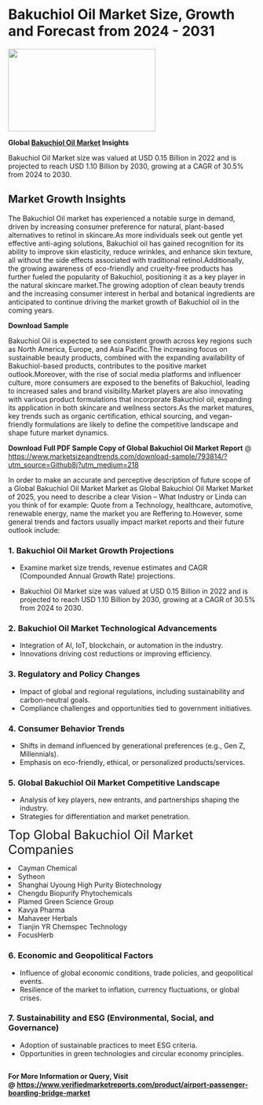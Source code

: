 <H1>Bakuchiol Oil Market Size, Growth and Forecast from 2024 - 2031</H1><img class="aligncenter size-medium wp-image-584254" src="https://thirdeyenews.in/wp-content/uploads/2024/09/Global-Market-Research-300x168.jpeg" alt="" width="300" height="168" /><p><strong>Global&nbsp;<a href="https://www.marketsizeandtrends.com/download-sample/793814/?utm_source=Github8j?utm_medium=218">Bakuchiol Oil Market</a> Insights</strong></p><p>Bakuchiol Oil Market size was valued at USD 0.15 Billion in 2022 and is projected to reach USD 1.10 Billion by 2030, growing at a CAGR of 30.5% from 2024 to 2030.</p><p><h2>Market Growth Insights</h2> <p>The Bakuchiol Oil market has experienced a notable surge in demand, driven by increasing consumer preference for natural, plant-based alternatives to retinol in skincare.As more individuals seek out gentle yet effective anti-aging solutions, Bakuchiol oil has gained recognition for its ability to improve skin elasticity, reduce wrinkles, and enhance skin texture, all without the side effects associated with traditional retinol.Additionally, the growing awareness of eco-friendly and cruelty-free products has further fueled the popularity of Bakuchiol, positioning it as a key player in the natural skincare market.The growing adoption of clean beauty trends and the increasing consumer interest in herbal and botanical ingredients are anticipated to continue driving the market growth of Bakuchiol oil in the coming years.</p> <p><strong>Download Sample</strong></p> <p>Bakuchiol Oil is expected to see consistent growth across key regions such as North America, Europe, and Asia Pacific.The increasing focus on sustainable beauty products, combined with the expanding availability of Bakuchiol-based products, contributes to the positive market outlook.Moreover, with the rise of social media platforms and influencer culture, more consumers are exposed to the benefits of Bakuchiol, leading to increased sales and brand visibility.Market players are also innovating with various product formulations that incorporate Bakuchiol oil, expanding its application in both skincare and wellness sectors.As the market matures, key trends such as organic certification, ethical sourcing, and vegan-friendly formulations are likely to define the competitive landscape and shape future market dynamics.</p> <p><span class=""><strong>Download Full PDF Sample Copy of Global Bakuchiol Oil Market Report</strong> @ <a href="https://www.marketsizeandtrends.com/download-sample/793814/?utm_source=Github8j?utm_medium=218" target="_blank">https://www.marketsizeandtrends.com/download-sample/793814/?utm_source=Github8j?utm_medium=218</a></span></p><p>In order to make an accurate and perceptive description of future scope of a Global&nbsp;Bakuchiol Oil Market Market as Global&nbsp;Bakuchiol Oil Market Market of 2025, you need to describe a clear Vision &ndash; What Industry or Linda can you think of for example: Quote from a Technology, healthcare, automotive, renewable energy, name the market you are Reffering to.However, some general trends and factors usually impact market reports and their future outlook include:</p><h3>1.&nbsp;<strong>Bakuchiol Oil Market Growth Projections</strong></h3><ul><li>Examine market size trends, revenue estimates and CAGR (Compounded Annual Growth Rate) projections.</li><li><p>Bakuchiol Oil Market size was valued at USD 0.15 Billion in 2022 and is projected to reach USD 1.10 Billion by 2030, growing at a CAGR of 30.5% from 2024 to 2030.</p></li></ul><h3>2.&nbsp;<strong>Bakuchiol Oil Market Technological Advancements</strong></h3><ul><li>Integration of AI, IoT, blockchain, or automation in the industry.</li><li>Innovations driving cost reductions or improving efficiency.</li></ul><h3>3.&nbsp;<strong>Regulatory and Policy Changes</strong></h3><ul><li>Impact of global and regional regulations, including sustainability and carbon-neutral goals.</li><li>Compliance challenges and opportunities tied to government initiatives.</li></ul><h3>4.&nbsp;<strong>Consumer Behavior Trends</strong></h3><ul><li>Shifts in demand influenced by generational preferences (e.g., Gen Z, Millennials).</li><li>Emphasis on eco-friendly, ethical, or personalized products/services.</li></ul><h3>5.&nbsp;<strong>Global Bakuchiol Oil Market Competitive Landscape</strong></h3><ul><li>Analysis of key players, new entrants, and partnerships shaping the industry.</li><li>Strategies for differentiation and market penetration.</li></ul><p data-pm-slice="1 1 []"><span style="color: inherit; font-family: inherit; font-size: 25px;">Top Global Bakuchiol Oil Market Companies</span></p><div class="" data-test-id=""><p><li>Cayman Chemical</li><li> Sytheon</li><li> Shanghai Uyoung High Purity Biotechnology</li><li> Chengdu Biopurify Phytochemicals</li><li> Plamed Green Science Group</li><li> Kavya Pharma</li><li> Mahaveer Herbals</li><li> Tianjin YR Chemspec Technology</li><li> FocusHerb</li></p></div><h3>6.&nbsp;<strong>Economic and Geopolitical Factors</strong></h3><ul><li>Influence of global economic conditions, trade policies, and geopolitical events.</li><li>Resilience of the market to inflation, currency fluctuations, or global crises.</li></ul><h3>7.&nbsp;<strong>Sustainability and ESG (Environmental, Social, and Governance)</strong></h3><ul><li>Adoption of sustainable practices to meet ESG criteria.</li><li>Opportunities in green technologies and circular economy principles.</li></ul><h2><strong style="font-size: 14px;">For More Information or Query, Visit @&nbsp;</strong><a style="background-color: #ffffff; font-size: 14px;" href="https://www.marketsizeandtrends.com/report/bakuchiol-oil-market/" target="_blank">https://www.verifiedmarketreports.com/product/airport-passenger-boarding-bridge-market</a></h2>